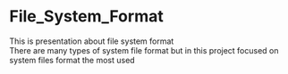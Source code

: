 # File_System_Format
This is presentation about file system format
</br>
There are many types of system file format but in this project focused on system files format the most used 
